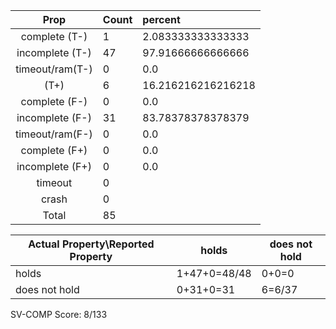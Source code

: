 
| Prop | Count | percent |
|:----:|:------|:--|
|complete   (T-)|1| 2.083333333333333 |
|incomplete (T-)|47|97.91666666666666 |
|timeout/ram(T-)|0|0.0 |
|           (T+)|6|16.216216216216218 |
|complete   (F-)|0|0.0 |
|incomplete (F-)|31|83.78378378378379 |
|timeout/ram(F-)|0|0.0 |
|complete   (F+)|0|0.0 |
|incomplete (F+)|0|0.0 |
|timeout        |0| |
|crash          |0| |
|Total          |85| |

| Actual Property\Reported Property | holds | does not hold |
|------------------------------------|-------|---------------|
| holds | 1+47+0=48/48 | 0+0=0 |
| does not hold | 0+31+0=31 | 6=6/37 |

SV-COMP Score: 8/133


